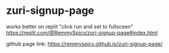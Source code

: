 # zuri-signup-page

works better on replit "click run and set to fullsceen"
https://replit.com/@RemmySpicy/zuri-signup-page#index.html


github page link:  https://remmyspicy.github.io/zuri-signup-page/